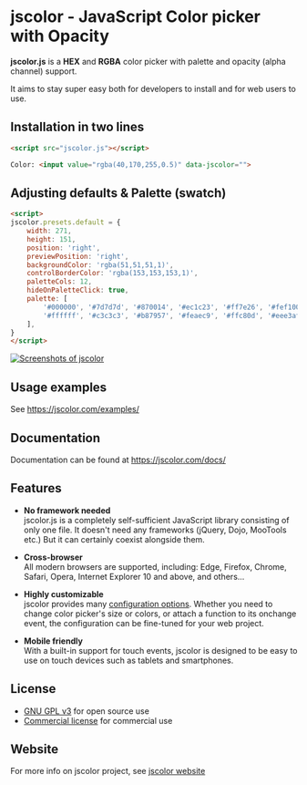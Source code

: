 # jscolor - JavaScript Color picker with Opacity

**jscolor.js** is a **HEX** and **RGBA** color picker with palette and opacity (alpha channel) support.

It aims to stay super easy both for developers to install and for web users to use.



## Installation in two lines

```html
<script src="jscolor.js"></script>

Color: <input value="rgba(40,170,255,0.5)" data-jscolor="">
```



## Adjusting defaults & Palette (swatch)

```html
<script>
jscolor.presets.default = {
	width: 271,
	height: 151,
	position: 'right',
	previewPosition: 'right',
	backgroundColor: 'rgba(51,51,51,1)',
	controlBorderColor: 'rgba(153,153,153,1)',
	paletteCols: 12,
	hideOnPaletteClick: true,
	palette: [
		'#000000', '#7d7d7d', '#870014', '#ec1c23', '#ff7e26', '#fef100', '#22b14b', '#00a1e7', '#3f47cc', '#a349a4',
		'#ffffff', '#c3c3c3', '#b87957', '#feaec9', '#ffc80d', '#eee3af', '#b5e61d', '#99d9ea', '#7092be', '#c8bfe7',
	],
}
</script>
```



[<img src="https://jscolor.com/hosted/gui/jscolor-2.2.4.png" alt="Screenshots of jscolor">](https://jscolor.com/examples)



## Usage examples

See https://jscolor.com/examples/



## Documentation

Documentation can be found at https://jscolor.com/docs/



## Features


* **No framework needed** \
  jscolor.js is a completely self-sufficient JavaScript library consisting of only one file.
  It doesn't need any frameworks (jQuery, Dojo, MooTools etc.) But it can certainly coexist alongside them.


* **Cross-browser** \
  All modern browsers are supported, including:
  Edge, Firefox, Chrome, Safari, Opera, Internet Explorer 10 and above, and others...


* **Highly customizable** \
  jscolor provides many [configuration options](https://jscolor.com/docs/#doc-api-options). Whether you need to change color picker's size or colors, or attach a function to its onchange event, the configuration can be fine-tuned for your web project.


* **Mobile friendly** \
  With a built-in support for touch events, jscolor is designed to be easy to use on touch devices such as tablets and smartphones.



## License

* [GNU GPL v3](http://www.gnu.org/licenses/gpl-3.0.txt) for open source use
* [Commercial license](https://jscolor.com/download/#licenses) for commercial use



## Website

For more info on jscolor project, see [jscolor website](https://jscolor.com)
